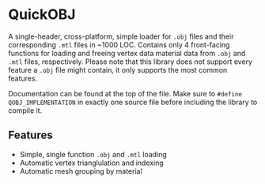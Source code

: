 # QuickOBJ
A single-header, cross-platform, simple loader for `.obj` files and their corresponding `.mtl` files in ~1000 LOC. Contains only 4 front-facing functions for loading and freeing vertex data material data from `.obj` and `.mtl` files, respectively. Please note that this library does not support every feature a `.obj` file might contain, it only supports the most common features.

Documentation can be found at the top of the file. Make sure to `#define QOBJ_IMPLEMENTATION` in exactly one source file before including the library to compile it.

## Features
- Simple, single function `.obj` and `.mtl` loading
- Automatic vertex trianglulation and indexing
- Automatic mesh grouping by material

